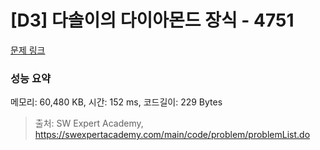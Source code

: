 # [D3] 다솔이의 다이아몬드 장식 - 4751 

[문제 링크](https://swexpertacademy.com/main/code/problem/problemDetail.do?contestProbId=AWSNw5jKzwMDFAUr) 

### 성능 요약

메모리: 60,480 KB, 시간: 152 ms, 코드길이: 229 Bytes



> 출처: SW Expert Academy, https://swexpertacademy.com/main/code/problem/problemList.do